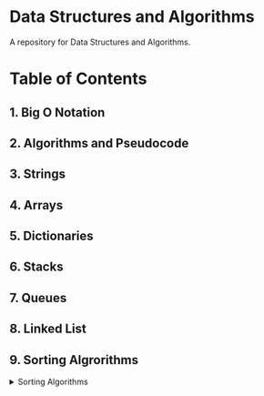 # Data Structures and Algorithms

A repository for Data Structures and Algorithms. 

# Table of Contents 

## 1. Big O Notation 

## 2. Algorithms and Pseudocode 

## 3. Strings 

## 4. Arrays

## 5. Dictionaries 

## 6. Stacks 

## 7. Queues

## 8. Linked List 

## 9. Sorting Algrorithms 

<details>
      <summary>Sorting Algorithms</summary> 
 <ul>
  <li>Bubble Sort</li>
  <li>Insertion Sort</li>
  <li>Quick Sort</li>
  <li>Merge Sort</li>
</ul>
      
</details> 
